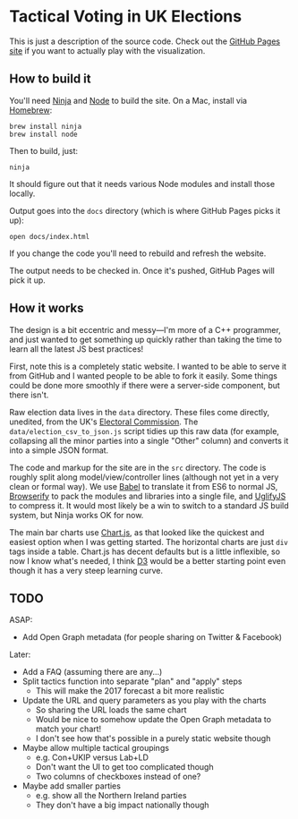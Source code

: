 # Tactical Voting in UK Elections

This is just a description of the source code. Check out the [GitHub Pages site](https://iainmerrick.github.io/tactical-voting/) if you want to actually play with the visualization.

## How to build it

You'll need [Ninja](https://ninja-build.org) and [Node](https://nodejs.org) to build the site. On a Mac, install via [Homebrew](https://brew.sh):

```
brew install ninja
brew install node
```

Then to build, just:

```
ninja
```

It should figure out that it needs various Node modules and install those locally.

Output goes into the `docs` directory (which is where GitHub Pages picks it up):

```
open docs/index.html
```

If you change the code you'll need to rebuild and refresh the website.

The output needs to be checked in. Once it's pushed, GitHub Pages will pick it up.

## How it works

The design is a bit eccentric and messy—I'm more of a C++ programmer, and just wanted to get something up quickly rather than taking the time to learn all the latest JS best practices!

First, note this is a completely static website. I wanted to be able to serve it from GitHub and I wanted people to be able to fork it easily. Some things could be done more smoothly if there were a server-side component, but there isn't.

Raw election data lives in the `data` directory. These files come directly, unedited, from the UK's [Electoral Commission](http://www.electoralcommission.org.uk/our-work/our-research/electoral-data). The `data/election_csv_to_json.js` script tidies up this raw data (for example, collapsing all the minor parties into a single "Other" column) and converts it into a simple JSON format.

The code and markup for the site are in the `src` directory. The code is roughly split along model/view/controller lines (although not yet in a very clean or formal way). We use [Babel](http://babeljs.io) to translate it from ES6 to normal JS, [Browserify](https://browserify.org) to pack the modules and libraries into a single file, and [UglifyJS](http://lisperator.net/uglifyjs/) to compress it. It would most likely be a win to switch to a standard JS build system, but Ninja works OK for now.

The main bar charts use [Chart.js](http://www.chartjs.org), as that looked like the quickest and easiest option when I was getting started. The horizontal charts are just `div` tags inside a table. Chart.js has decent defaults but is a little inflexible, so now I know what's needed, I think [D3](https://d3js.org) would be a better starting point even though it has a very steep learning curve.

## TODO

ASAP:
- Add Open Graph metadata (for people sharing on Twitter & Facebook)

Later:
- Add a FAQ (assuming there are any...)
- Split tactics function into separate "plan" and "apply" steps
  - This will make the 2017 forecast a bit more realistic
- Update the URL and query parameters as you play with the charts
  - So sharing the URL loads the same chart
  - Would be nice to somehow update the Open Graph metadata to match your chart!
  - I don't see how that's possible in a purely static website though
- Maybe allow multiple tactical groupings
  - e.g. Con+UKIP versus Lab+LD
  - Don't want the UI to get too complicated though
  - Two columns of checkboxes instead of one?
- Maybe add smaller parties
  - e.g. show all the Northern Ireland parties
  - They don't have a big impact nationally though
